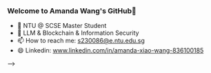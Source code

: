 ### Welcome to Amanda Wang's GitHub👋

<!--
**Amanda-WangXiao/Amanda-WangXiao** is a ✨ _special_ ✨ repository because its `README.md` (this file) appears on your GitHub profile.

Here are some ideas to get you started:

- 🔭 I’m currently working on ...
- 🌱 I’m currently learning ...
- 👯 I’m looking to collaborate on ...
- 🤔 I’m looking for help with ...
- 💬 Ask me about ...
- 📫 How to reach me: ...
- 😄 Pronouns: ...
- ⚡ Fun fact: ...
-->

- 🔭 NTU @ SCSE Master Student
- 🌱 LLM & Blockchain & Information Security 
- 📫 How to reach me: s230086@e.ntu.edu.sg
- 😄 Linkedin: www.linkedin.com/in/amanda-xiao-wang-836100185 
  
<!-- [![Top Langs](https://github-readme-stats.vercel.app/api/top-langs/?username=Amanda-WangXiao&layout=compact)](https://github.com/anuraghazra/github-readme-stats)  
<!--![](https://github-readme-stats.vercel.app/api?username=Amanda-WangXiao)  -->  
 -->

